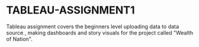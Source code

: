 # TABLEAU-ASSIGNMENT1
Tableau assignment covers the beginners level uploading data to data source , making dashboards and story visuals for the project called "Wealth of Nation".  
